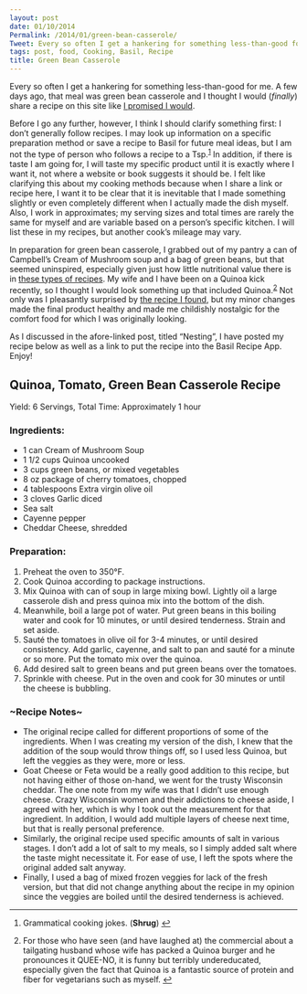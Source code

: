 ```yaml
---
layout: post
date: 01/10/2014
Permalink: /2014/01/green-bean-casserole/
Tweet: Every so often I get a hankering for something less-than-good for me. Enjoy the recipe!
tags: post, food, Cooking, Basil, Recipe
title: Green Bean Casserole
---
```


<p>Every so often I get a hankering for something less-than-good for me. A few days ago, that meal was green bean casserole and I thought I would (<em>finally</em>) share a recipe on this site like <a href="/2014/10/nesting/" title="Nesting - Engineered Eloquence">I promised I would</a>.</p>

<p>Before I go any further, however, I think I should clarify something first: I don&#8217;t generally follow recipes. I may look up information on a specific preparation method or save a recipe to Basil for future meal ideas, but I am not the type of person who follows a recipe to a Tsp.<sup id="fnref:p72920409252-1"><a href="#fn:p72920409252-1" rel="footnote">1</a></sup> In addition, if there is taste I am going for, I will taste my specific product until it is exactly where I want it, not where a website or book suggests it should be. I felt like clarifying this about my cooking methods because when I share a link or recipe here, I want it to be clear that it is inevitable that I made something slightly or even completely different when I actually made the dish myself. Also, I work in approximates; my serving sizes and total times are rarely the same for myself and are variable based on a person&#8217;s specific kitchen. I will list these in my recipes, but another cook&#8217;s mileage may vary.</p>

<p>In preparation for green bean casserole, I grabbed out of my pantry a can of Campbell&#8217;s Cream of Mushroom soup and a bag of green beans, but that seemed uninspired, especially given just how little nutritional value there is in <a href="http://www.campbellskitchen.com/recipes/classic-green-bean-casserole-24099" title="Campbell's Classic Green Bean Casserole Recipe">these types of recipes</a>. My wife and I have been on a Quinoa kick recently, so I thought I would look something up that included Quinoa.<sup id="fnref:p72920409252-2"><a href="#fn:p72920409252-2" rel="footnote">2</a></sup>  Not only was I pleasantly surprised by <a href="http://healthymamainfo.com/2013/04/quinoa-tomato-green-bean-casserole/" title="Quinoa, Tomato, Green Bean Casserole Recipe - HealthyMamaInfo">the recipe I found</a>, but my minor changes made the final product healthy and made me childishly nostalgic for the comfort food for which I was originally looking.</p>

<p>As I discussed in the afore-linked post, titled &#8220;Nesting&#8221;, I have posted my recipe below as well as a link to put the recipe into the Basil Recipe App. Enjoy!</p>

<h2 class="recipe-name">Quinoa, Tomato, Green Bean Casserole Recipe</h2>

<p>Yield: <span class="recipe-yield">6 Servings</span>, Total Time: Approximately <span class="recipe-time">1 hour</span></p>

<p><h3>Ingredients:</h3></p>

<ul class="recipe-ingredients"><li>1 can Cream of Mushroom Soup</li>
<li>1&#160;1/2 cups Quinoa uncooked</li>
<li>3 cups green beans, or mixed vegetables</li>
<li>8 oz package of cherry tomatoes, chopped</li>
<li>4 tablespoons Extra virgin olive oil</li>
<li>3 cloves Garlic diced</li>
<li>Sea salt</li>
<li>Cayenne pepper</li>
<li>Cheddar Cheese, shredded</li>
</ul><p><h3>Preparation:</h3></p>

<ol class="recipe-directions"><li>Preheat the oven to 350°F.</li>
<li>Cook Quinoa according to package instructions.</li>
<li>Mix Quinoa with can of soup in large mixing bowl. Lightly oil a large casserole dish and press quinoa mix into the bottom of the dish. </li>
<li>Meanwhile, boil a large pot of water. Put green beans in this boiling water and cook for 10 minutes, or until desired tenderness. Strain and set aside.</li>
<li>Sauté the tomatoes in olive oil for 3-4 minutes, or until desired consistency. Add garlic, cayenne, and salt to pan and sauté for a minute or so more. Put the tomato mix over the quinoa.</li>
<li>Add desired salt to green beans and put green beans over the tomatoes.</li>
<li>Sprinkle with cheese. Put in the oven and cook for 30 minutes or until the cheese is bubbling.</li>
</ol class="recipe-notes"><h3>~Recipe Notes~</h3>

<ul><li>The original recipe called for different proportions of some of the ingredients. When I was creating my version of the dish, I knew that the addition of the soup would throw things off, so I used less Quinoa, but left the veggies as they were, more or less.</li>
<li>Goat Cheese or Feta would be a really good addition to this recipe, but not having either of those on-hand, we went for the trusty Wisconsin cheddar. The one note from my wife was that I didn&#8217;t use enough cheese. Crazy Wisconsin women and their addictions to cheese aside, I agreed with her, which is why I took out the measurement for that ingredient. In addition, I would add multiple layers of cheese next time, but that is really personal preference.</li>
<li>Similarly, the original recipe used specific amounts of salt in various stages. I don&#8217;t add a lot of salt to my meals, so I simply added salt where the taste might necessitate it. For ease of use, I left the spots where the original added salt anyway.</li>
<li>Finally, I used a bag of mixed frozen veggies for lack of the fresh version, but that did not change anything about the recipe in my opinion since the veggies are boiled until the desired tenderness is achieved.</li>
</ul>

<div class="footnotes">
<hr>
<ol><li id="fn:p72920409252-1">
<p>Grammatical cooking jokes. (<strong>Shrug</strong>) <a href="#fnref:p72920409252-1" rev="footnote">↩</a></p>
</li>

<li id="fn:p72920409252-2">
<p>For those who have seen (and have laughed at) the commercial about a tailgating husband whose wife has packed a Quinoa burger and he pronounces it QUEE-NO, it is funny but terribly undereducated, especially given the fact that Quinoa is a fantastic source of protein and fiber for vegetarians such as myself. <a href="#fnref:p72920409252-2" rev="footnote">↩</a></p>
</li>

</ol></div>